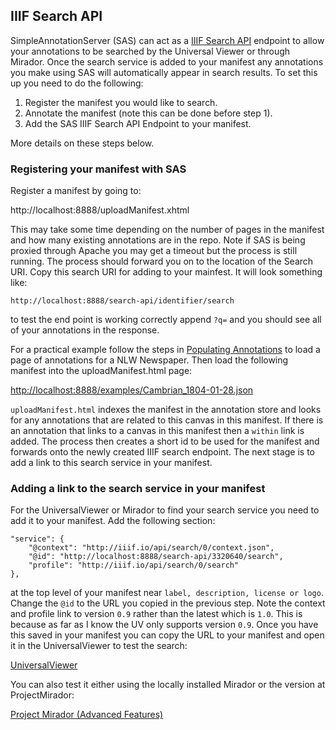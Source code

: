 ## IIIF Search API

SimpleAnnotationServer (SAS) can act as a [IIIF Search API](https://iiif.io/api/search/1.0/) endpoint to allow your annotations to be searched by the Universal Viewer or through Mirador. Once the search service is added to your manifest any annotations you make using SAS will automatically appear in search results. To set this up you need to do the following:

 1. Register the manifest you would like to search.
 2. Annotate the manifest (note this can be done before step 1).
 3. Add the SAS IIIF Search API Endpoint to your manifest.

More details on these steps below.

### Registering your manifest with SAS

Register a manifest by going to:

http://localhost:8888/uploadManifest.xhtml

This may take some time depending on the number of pages in the manifest and how many existing annotations are in the repo. Note if SAS is being proxied through Apache you may get a timeout but the process is still running. The process should forward you on to the location of the Search URI. Copy this search URI for adding to your mainfest. It will look something like:

```http://localhost:8888/search-api/identifier/search```

to test the end point is working correctly append `?q=` and you should see all of your annotations in the response.

For a practical example follow the steps in [Populating Annotations](PopulatingAnnotations.md) to load a page of annotations for a NLW Newspaper. Then load the following manifest into the uploadManifest.html page:

[http://localhost:8888/examples/Cambrian_1804-01-28.json](http://localhost:8888/examples/Cambrian_1804-01-28.json)

`uploadManifest.html` indexes the manifest in the annotation store and looks for any annotations that are related to this canvas in this manifest. If there is an annotation that links to a canvas in this manifest then a `within` link is added. The process then creates a short id to be used for the manifest and forwards onto the newly created IIIF search endpoint. The next stage is to add a link to this search service in your manifest.

### Adding a link to the search service in your manifest

For the UniversalViewer or Mirador to find your search service you need to add it to your manifest. Add the following section:

```
"service": {
    "@context": "http://iiif.io/api/search/0/context.json",
    "@id": "http://localhost:8888/search-api/3320640/search",
    "profile": "http://iiif.io/api/search/0/search"
},
```

at the top level of your manifest near ```label, description, license or logo```. Change the `@id` to the URL you copied in the previous step. Note the context and profile link to version `0.9` rather than the latest which is `1.0`. This is because as far as I know the UV only supports version `0.9`. Once you have this saved in your manifest you can copy the URL to your manifest and open it in the UniversalViewer to test the search:

[UniversalViewer](http://universalviewer.io/uv.html?manifest=http://localhost:8888/Cambrian_1804-01-28.json)

You can also test it either using the locally installed Mirador or the version at ProjectMirador:

[Project Mirador (Advanced Features)](http://projectmirador.org/demo/advanced_features.html)
